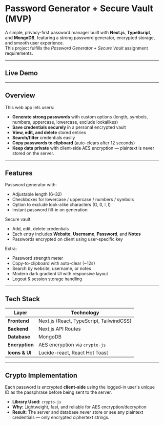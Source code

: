 # Password Generator + Secure Vault (MVP)

A simple, privacy-first password manager built with **Next.js**, **TypeScript**, and **MongoDB**, featuring a strong password generator, encrypted storage, and smooth user experience.  
This project fulfills the *Password Generator + Secure Vault* assignment requirements.

---

## Live Demo



---

## Overview
This web app lets users:
- **Generate strong passwords** with custom options (length, symbols, numbers, uppercase, lowercase, exclude lookalikes)
- **Save credentials securely** in a personal encrypted vault
- **View, edit, and delete** stored entries
- **Search/filter** credentials easily
- **Copy passwords to clipboard** (auto-clears after 12 seconds)
- **Keep data private** with client-side AES encryption — plaintext is never stored on the server.

---

## Features
Password generator with:
- Adjustable length (6–32)
- Checkboxes for lowercase / uppercase / numbers / symbols  
- Option to exclude look-alike characters (O, 0, I, l)  
- Instant password fill-in on generation  

Secure vault:
- Add, edit, delete credentials  
- Each entry includes **Website**, **Username**, **Password**, and **Notes**  
- Passwords encrypted on client using user-specific key  

Extra:
- Password strength meter  
- Copy-to-clipboard with auto-clear (~12s)  
- Search by website, username, or notes  
- Modern dark gradient UI with responsive layout  
- Logout & session storage handling  

---

## Tech Stack
| Layer | Technology |
|-------|-------------|
| **Frontend** | Next.js (React, TypeScript, TailwindCSS) |
| **Backend** | Next.js API Routes |
| **Database** | MongoDB |
| **Encryption** | AES encryption via `crypto-js` |
| **Icons & UI** | Lucide-react, React Hot Toast |

---

## Crypto Implementation
Each password is encrypted **client-side** using the logged-in user's unique ID as the passphrase before being sent to the server.

- **Library Used:** `crypto-js`
- **Why:** Lightweight, fast, and reliable for AES encryption/decryption
- **Result:** The server and database never store or see any plaintext credentials — only encrypted ciphertext strings.

